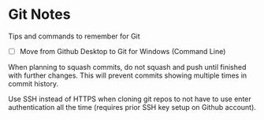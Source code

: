 # Git Notes

Tips and commands to remember for Git

- [ ] Move from Github Desktop to Git for Windows (Command Line)

When planning to squash commits, do not squash and push until finished with further changes. This will prevent commits showing multiple times in commit history.


Use SSH instead of HTTPS when cloning git repos to not have to use enter authentication all the time (requires prior SSH key setup on Github account).
